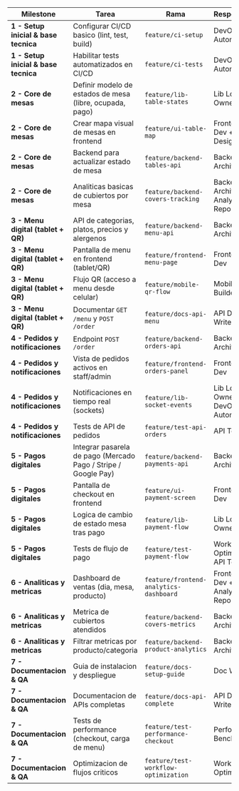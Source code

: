 ﻿| Milestone                             | Tarea                                                          | Rama                                 | Responsable                          | Estado     |
| ------------------------------------- | -------------------------------------------------------------- | ------------------------------------ | ------------------------------------ | ---------- |
| **1 - Setup inicial & base tecnica**  | Configurar CI/CD basico (lint, test, build)                    | `feature/ci-setup`                   | DevOps Automator                     | Hecho     |
| **1 - Setup inicial & base tecnica**  | Habilitar tests automatizados en CI/CD                         | `feature/ci-tests`                   | DevOps Automator                     | Hecho     |
| **2 - Core de mesas**                 | Definir modelo de estados de mesa (libre, ocupada, pago)       | `feature/lib-table-states`           | Lib Logic Owner                      | Pendiente  |
| **2 - Core de mesas**                 | Crear mapa visual de mesas en frontend                         | `feature/ui-table-map`               | Frontend Dev + UI Designer           | Pendiente  |
| **2 - Core de mesas**                 | Backend para actualizar estado de mesa                         | `feature/backend-tables-api`         | Backend Architect                    | Pendiente  |
| **2 - Core de mesas**                 | Analiticas basicas de cubiertos por mesa                       | `feature/backend-covers-tracking`    | Backend Architect + Analytics Reporter | Pendiente |
| **3 - Menu digital (tablet + QR)**    | API de categorias, platos, precios y alergenos                 | `feature/backend-menu-api`           | Backend Architect                    | Pendiente  |
| **3 - Menu digital (tablet + QR)**    | Pantalla de menu en frontend (tablet/QR)                       | `feature/frontend-menu-page`         | Frontend Dev                         | Pendiente  |
| **3 - Menu digital (tablet + QR)**    | Flujo QR (acceso a menu desde celular)                         | `feature/mobile-qr-flow`             | Mobile App Builder                   | Pendiente  |
| **3 - Menu digital (tablet + QR)**    | Documentar `GET /menu` y `POST /order`                         | `feature/docs-api-menu`              | API Docs Writer                      | Pendiente  |
| **4 - Pedidos y notificaciones**      | Endpoint `POST /order`                                         | `feature/backend-orders-api`         | Backend Architect                    | Pendiente  |
| **4 - Pedidos y notificaciones**      | Vista de pedidos activos en staff/admin                        | `feature/frontend-orders-panel`      | Frontend Dev                         | Pendiente  |
| **4 - Pedidos y notificaciones**      | Notificaciones en tiempo real (sockets)                        | `feature/lib-socket-events`          | Lib Logic Owner + DevOps Automator   | Pendiente  |
| **4 - Pedidos y notificaciones**      | Tests de API de pedidos                                        | `feature/test-api-orders`            | API Tester                           | Pendiente  |
| **5 - Pagos digitales**               | Integrar pasarela de pago (Mercado Pago / Stripe / Google Pay) | `feature/backend-payments-api`       | Backend Architect                    | Pendiente  |
| **5 - Pagos digitales**               | Pantalla de checkout en frontend                               | `feature/ui-payment-screen`          | Frontend Dev                         | Pendiente  |
| **5 - Pagos digitales**               | Logica de cambio de estado mesa tras pago                      | `feature/lib-payment-flow`           | Lib Logic Owner                      | Pendiente  |
| **5 - Pagos digitales**               | Tests de flujo de pago                                         | `feature/test-payment-flow`          | Workflow Optimizer + API Tester      | Pendiente  |
| **6 - Analiticas y metricas**         | Dashboard de ventas (dia, mesa, producto)                      | `feature/frontend-analytics-dashboard` | Frontend Dev + Analytics Reporter  | Pendiente  |
| **6 - Analiticas y metricas**         | Metrica de cubiertos atendidos                                 | `feature/backend-covers-metrics`     | Backend Architect                    | Pendiente  |
| **6 - Analiticas y metricas**         | Filtrar metricas por producto/categoria                        | `feature/backend-product-analytics`  | Backend Architect                    | Pendiente  |
| **7 - Documentacion & QA**            | Guia de instalacion y despliegue                              | `feature/docs-setup-guide`           | Doc Writer                           | Pendiente  |
| **7 - Documentacion & QA**            | Documentacion de APIs completas                                | `feature/docs-api-complete`          | API Docs Writer                      | Pendiente  |
| **7 - Documentacion & QA**            | Tests de performance (checkout, carga de menu)                 | `feature/test-performance-checkout`  | Performance Benchmarker              | Pendiente  |
| **7 - Documentacion & QA**            | Optimizacion de flujos criticos                                | `feature/test-workflow-optimization` | Workflow Optimizer                   | Pendiente  |
